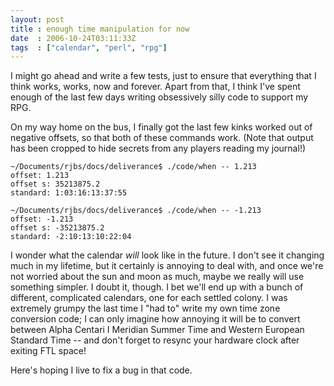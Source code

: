 ```yaml
---
layout: post
title : enough time manipulation for now
date  : 2006-10-24T03:11:33Z
tags  : ["calendar", "perl", "rpg"]
---
```

I might go ahead and write a few tests, just to ensure that everything that I
think works, works, now and forever.  Apart from that, I think I've spent
enough of the last few days writing obsessively silly code to support my RPG.

On my way home on the bus, I finally got the last few kinks worked out of
negative offsets, so that both of these commands work.  (Note that output has
been cropped to hide secrets from any players reading my journal!)

    ~/Documents/rjbs/docs/deliverance$ ./code/when -- 1.213
    offset: 1.213
    offset s: 35213875.2
    standard: 1:03:16:13:37:55

    ~/Documents/rjbs/docs/deliverance$ ./code/when -- -1.213
    offset: -1.213
    offset s: -35213875.2
    standard: -2:10:13:10:22:04

I wonder what the calendar *will* look like in the future.  I don't see it
changing much in my lifetime, but it certainly is annoying to deal with, and
once we're not worried about the sun and moon as much, maybe we really will use
something simpler.  I doubt it, though.  I bet we'll end up with a bunch of
different, complicated calendars, one for each settled colony.  I was extremely
grumpy the last time I "had to" write my own time zone conversion code; I can
only imagine how annoying it will be to convert between Alpha Centari I
Meridian Summer Time and Western European Standard Time -- and don't forget to
resync your hardware clock after exiting FTL space!

Here's hoping I live to fix a bug in that code.

